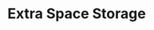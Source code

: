 ---
title: "Extra Space Storage"
url: /milwaukee/extra-space-storage-west-mount-vernon-avenue/
shop: Mieten
---